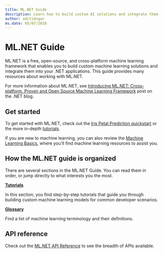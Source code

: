 ```yaml
---
title: ML.NET Guide
description: Learn how to build custom AI solutions and integrate them into your .NET applications using ML.NET.
author: aditidugar
ms.date: 05/07/2018
---
```

# ML.NET Guide

ML.NET is a free, open-source, and cross-platform machine learning framework that enables you to build custom machine learning solutions and integrate them into your .NET applications. This guide provides many resources about working with ML.NET.

For more information about ML.NET, see [Introducing ML.NET: Cross-platform, Proven and Open Source Machine Learning Framework](https://blogs.msdn.microsoft.com/dotnet/) post on the .NET blog.

## Get started

To get started with ML.NET, check out the [Iris Petal Prediction quickstart](https://www.microsoft.com/net/learn/apps/machine-learning-and-ai/ml-dotnet/get-started) or the more in-depth [tutorials](tutorials/index.md).

If you are new to machine learning, you can also review the [Machine Learning Basics](resources/basics.md), where you'll find machine learning resources to assist you.

## How the ML.NET guide is organized

There are several sections in the ML.NET Guide. You can read them in order, or jump directly to what interests you the most.

**[Tutorials](tutorials/index.md)**

In this section, you find step-by-step tutorials that guide you through building custom machine learning models for common developer scenarios.

**[Glossary](resources/glossary.md)**

Find a list of machine learning terminology and their definitions.

## API reference

Check out the [ML.NET API Reference](https://docs.microsoft.com/dotnet/api/?view=ml-dotnet) to see the breadth of APIs available.
